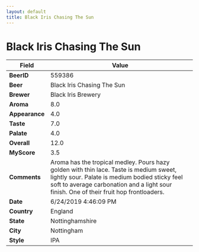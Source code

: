 ```yaml
---
layout: default
title: Black Iris Chasing The Sun
---
```


# Black Iris Chasing The Sun

| Field         | Value     |
|---------------|-----------|
| **BeerID** | 559386 |
| **Beer** | Black Iris Chasing The Sun |
| **Brewer** | Black Iris Brewery |
| **Aroma** | 8.0 |
| **Appearance** | 4.0 |
| **Taste** | 7.0 |
| **Palate** | 4.0 |
| **Overall** | 12.0 |
| **MyScore** | 3.5 |
| **Comments** | Aroma has the tropical medley. Pours hazy golden with thin lace. Taste is medium sweet, lightly sour. Palate is medium bodied sticky feel soft to average carbonation and a light sour finish. One of their fruit hop frontloaders. |
| **Date** | 6/24/2019 4:46:09 PM |
| **Country** | England |
| **State** | Nottinghamshire |
| **City** | Nottingham |
| **Style** | IPA |
